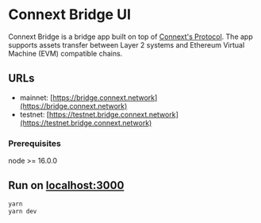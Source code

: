 # Connext Bridge UI
Connext Bridge is a bridge app built on top of [Connext's Protocol](https://github.com/connext/monorepo). The app supports assets transfer between Layer 2 systems and Ethereum Virtual Machine (EVM) compatible chains. 

## URLs
- mainnet: [https://bridge.connext.network](https://bridge.connext.network)
- testnet: [https://testnet.bridge.connext.network](https://testnet.bridge.connext.network)

### Prerequisites
node >= 16.0.0

## Run on [localhost:3000](http://localhost:3000)
```bash
yarn
yarn dev
```